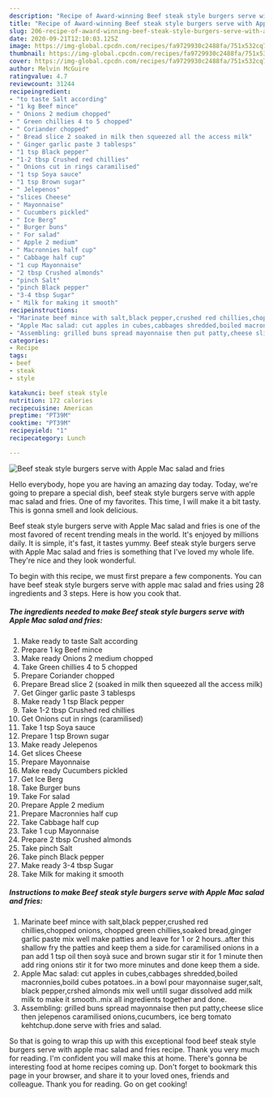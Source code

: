 ```yaml
---
description: "Recipe of Award-winning Beef steak style burgers serve with Apple Mac salad and fries"
title: "Recipe of Award-winning Beef steak style burgers serve with Apple Mac salad and fries"
slug: 206-recipe-of-award-winning-beef-steak-style-burgers-serve-with-apple-mac-salad-and-fries
date: 2020-09-21T12:10:03.125Z
image: https://img-global.cpcdn.com/recipes/fa9729930c2488fa/751x532cq70/beef-steak-style-burgers-serve-with-apple-mac-salad-and-fries-recipe-main-photo.jpg
thumbnail: https://img-global.cpcdn.com/recipes/fa9729930c2488fa/751x532cq70/beef-steak-style-burgers-serve-with-apple-mac-salad-and-fries-recipe-main-photo.jpg
cover: https://img-global.cpcdn.com/recipes/fa9729930c2488fa/751x532cq70/beef-steak-style-burgers-serve-with-apple-mac-salad-and-fries-recipe-main-photo.jpg
author: Melvin McGuire
ratingvalue: 4.7
reviewcount: 31244
recipeingredient:
- "to taste Salt according"
- "1 kg Beef mince"
- " Onions 2 medium chopped"
- " Green chillies 4 to 5 chopped"
- " Coriander chopped"
- " Bread slice 2 soaked in milk then squeezed all the access milk"
- " Ginger garlic paste 3 tablesps"
- "1 tsp Black pepper"
- "1-2 tbsp Crushed red chillies"
- " Onions cut in rings caramilised"
- "1 tsp Soya sauce"
- "1 tsp Brown sugar"
- " Jelepenos"
- "slices Cheese"
- " Mayonnaise"
- " Cucumbers pickled"
- " Ice Berg"
- " Burger buns"
- " For salad"
- " Apple 2 medium"
- " Macronnies half cup"
- " Cabbage half cup"
- "1 cup Mayonnaise"
- "2 tbsp Crushed almonds"
- "pinch Salt"
- "pinch Black pepper"
- "3-4 tbsp Sugar"
- " Milk for making it smooth"
recipeinstructions:
- "Marinate beef mince with salt,black pepper,crushed red chillies,chopped onions, chopped green chillies,soaked bread,ginger garlic paste mix well make patties and leave for 1 or 2 hours..after this shallow fry the patties and keep them a side.for caramilised onions in a pan add 1 tsp oil then soyà suce and brown sugar stir it for 1 minute then add ring onions stir it for two more minutes and done keep them a side."
- "Apple Mac salad: cut apples in cubes,cabbages shredded,boiled macronnies,boild cubes potatoes..in a bowl pour mayonnaise suger,salt, black pepper,crshed almonds mix well untill sugar dissolved add milk milk to make it smooth..mix all ingredients together and done."
- "Assembling: grilled buns spread mayonnaise then put patty,cheese slice then jelepenos caramilised onions,cucumbers, ice berg tomato kehtchup.done serve with fries and salad."
categories:
- Recipe
tags:
- beef
- steak
- style

katakunci: beef steak style 
nutrition: 172 calories
recipecuisine: American
preptime: "PT39M"
cooktime: "PT39M"
recipeyield: "1"
recipecategory: Lunch

---
```



![Beef steak style burgers serve with Apple Mac salad and fries](https://img-global.cpcdn.com/recipes/fa9729930c2488fa/751x532cq70/beef-steak-style-burgers-serve-with-apple-mac-salad-and-fries-recipe-main-photo.jpg)

Hello everybody, hope you are having an amazing day today. Today, we're going to prepare a special dish, beef steak style burgers serve with apple mac salad and fries. One of my favorites. This time, I will make it a bit tasty. This is gonna smell and look delicious.

Beef steak style burgers serve with Apple Mac salad and fries is one of the most favored of recent trending meals in the world. It's enjoyed by millions daily. It is simple, it's fast, it tastes yummy. Beef steak style burgers serve with Apple Mac salad and fries is something that I've loved my whole life. They're nice and they look wonderful.




To begin with this recipe, we must first prepare a few components. You can have beef steak style burgers serve with apple mac salad and fries using 28 ingredients and 3 steps. Here is how you cook that.

<!--inarticleads1-->

##### The ingredients needed to make Beef steak style burgers serve with Apple Mac salad and fries:

1. Make ready to taste Salt according
1. Prepare 1 kg Beef mince
1. Make ready  Onions 2 medium chopped
1. Take  Green chillies 4 to 5 chopped
1. Prepare  Coriander chopped
1. Prepare  Bread slice 2 (soaked in milk then squeezed all the access milk)
1. Get  Ginger garlic paste 3 tablesps
1. Make ready 1 tsp Black pepper
1. Take 1-2 tbsp Crushed red chillies
1. Get  Onions cut in rings (caramilised)
1. Take 1 tsp Soya sauce
1. Prepare 1 tsp Brown sugar
1. Make ready  Jelepenos
1. Get slices Cheese
1. Prepare  Mayonnaise
1. Make ready  Cucumbers pickled
1. Get  Ice Berg
1. Take  Burger buns
1. Take  For salad
1. Prepare  Apple 2 medium
1. Prepare  Macronnies half cup
1. Take  Cabbage half cup
1. Take 1 cup Mayonnaise
1. Prepare 2 tbsp Crushed almonds
1. Take pinch Salt
1. Take pinch Black pepper
1. Make ready 3-4 tbsp Sugar
1. Take  Milk for making it smooth




<!--inarticleads2-->

##### Instructions to make Beef steak style burgers serve with Apple Mac salad and fries:

1. Marinate beef mince with salt,black pepper,crushed red chillies,chopped onions, chopped green chillies,soaked bread,ginger garlic paste mix well make patties and leave for 1 or 2 hours..after this shallow fry the patties and keep them a side.for caramilised onions in a pan add 1 tsp oil then soyà suce and brown sugar stir it for 1 minute then add ring onions stir it for two more minutes and done keep them a side.
1. Apple Mac salad: cut apples in cubes,cabbages shredded,boiled macronnies,boild cubes potatoes..in a bowl pour mayonnaise suger,salt, black pepper,crshed almonds mix well untill sugar dissolved add milk milk to make it smooth..mix all ingredients together and done.
1. Assembling: grilled buns spread mayonnaise then put patty,cheese slice then jelepenos caramilised onions,cucumbers, ice berg tomato kehtchup.done serve with fries and salad.




So that is going to wrap this up with this exceptional food beef steak style burgers serve with apple mac salad and fries recipe. Thank you very much for reading. I'm confident you will make this at home. There's gonna be interesting food at home recipes coming up. Don't forget to bookmark this page in your browser, and share it to your loved ones, friends and colleague. Thank you for reading. Go on get cooking!
